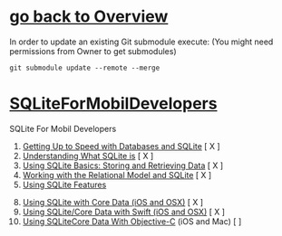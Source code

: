 # [go back to Overview](https://github.com/c4arl0s)

In order to update an existing Git submodule execute: (You might need permissions from Owner to get submodules)

```console
git submodule update --remote --merge
```

# [SQLiteForMobilDevelopers](https://github.com/c4arl0s/SQLiteForMobilDevelopers#go-back-to-overview)

SQLite For Mobil Developers

1. [Getting Up to Speed with Databases and SQLite](https://github.com/c4arl0s/1GettingUpToSpeedWithDatabasesAndSQLite#1-getting-up-to-speed-with-databases-and-sqlite---content) [ X ]
2. [Understanding What SQLite is](https://github.com/c4arl0s/2UnderstandingWhatSQLiteIs#2-understanding-what-sqlite-is---content) [ X ]
3. [Using SQLite Basics: Storing and Retrieving Data](https://github.com/c4arl0s/3UsingSQLiteBasicsStoringAndRetrievingData#3-using-sqlite-basics-storing-and-retrieving-data---content) [ X ]
4. [Working with the Relational Model and SQLite](https://github.com/c4arl0s/4WorkingWithTheRelationalModelAndSQLite#4-working-with-the-relational-model-and-sqlite---content) [ X ]
5. [Using SQLite Features](https://github.com/c4arl0s/5UsingSQLiteFeatures#5-using-sqlite-features---content)  
<!--6. Using SQLite with PHP -->
<!--7. Using SQLite with Android/Java -->
8. [Using SQLite with Core Data (iOS and OSX)](https://github.com/c4arl0s/8UsingSQLiteWithCoreData-iOS-OSX-#8-using-sqlite-with-coredata--ios-andosx---content) [ X ]
9. [Using SQLite/Core Data with Swift (iOS and OSX)](https://github.com/c4arl0s/9UsingSQLite_CoreDataWithSwift#9-using-sqlite--core-data-with-swift---content) [ X ]
10. [Using SQLiteCore Data With Objective-C]() (iOS and Mac) [ ]
<!--11. sing the Simple Database with a PHP Web Site -->
<!--12. Using the Simple Database with a Core Data/iOS App [ ]-->
